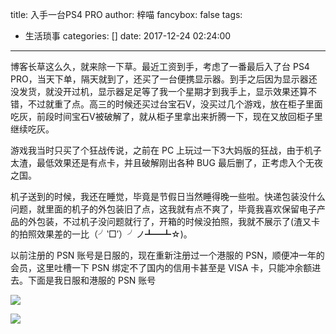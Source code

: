 title: 入手一台PS4 PRO
author: 梓喵
fancybox: false
tags:
  - 生活琐事
categories: []
date: 2017-12-24 02:24:00
---
博客长草这么久，就来除一下草。最近工资到手，考虑了一番最后入了台 PS4 PRO，当天下单，隔天就到了，还买了一台便携显示器。到手之后因为显示器还没发货，就没开过机，显示器足足等了我一个星期才到我手上，显示效果还算不错，不过就重了点。高三的时候还买过台宝石V，没买过几个游戏，放在柜子里面吃灰，前段时间宝石V被破解了，就从柜子里拿出来折腾一下，现在又放回柜子里继续吃灰。

游戏我当时只买了个狂战传说，之前在 PC 上玩过一下3大妈版的狂战，由于机子太渣，最低效果还是有点卡，并且破解刚出各种 BUG 最后删了，正考虑入个无夜之国。

机子送到的时候，我还在睡觉，毕竟是节假日当然睡得晚一些啦。快递包装没什么问题，就里面的机子的外包装旧了点，这我就有点不爽了，毕竟我喜欢保留电子产品的外包装，不过机子没问题就行了，开箱的时候没拍照，我就不展示了(渣又卡的拍照效果差的一比（╯‵□′）╯ノ┻━┻☆)。

以前注册的 PSN 账号是日服的，现在重新注册过一个港服的 PSN，顺便冲一年的会员，这里吐槽一下 PSN 绑定不了国内的信用卡甚至是 VISA 卡，只能冲余额进去。下面是我日服和港服的 PSN 账号

![](https://psncard.zimiao.moe/1/taoqixiong.png)

![](https://psncard.zimiao.moe/1/zimiao_.png)